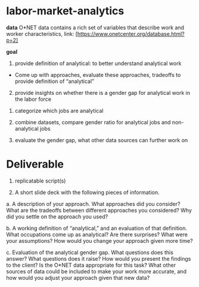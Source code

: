 # labor-market-analytics


**data**
O*NET data contains a rich set of variables that describe work and worker characteristics, link: [https://www.onetcenter.org/database.html?p=2]



**goal**

1. provide definition of analytical: to better understand analytical work 

-   Come up with approaches, evaluate these approaches, tradeoffs to provide definition of “analytical”



2. provide insights on whether there is a gender gap for analytical work in the labor force

1) categorize which jobs are analytical

2) combine datasets, compare gender ratio for analytical jobs and non-analytical jobs 

3) evaluate the gender gap, what other data sources can further work on



# **Deliverable**
1. replicatable script(s) 

2. A short slide deck with the following pieces of information. 

a.       A description of your approach. What approaches did you consider? What are the tradeoffs between different approaches you considered? Why did you settle on the approach you used?  

b.       A working definition of “analytical,” and an evaluation of that definition. What occupations come up as analytical? Are there surprises? What were your assumptions? How would you change your approach given more time?  

c.       Evaluation of the analytical gender gap. What questions does this answer? What questions does it raise? How would you present the findings to the client? Is the O*NET data appropriate for this task? What other sources of data could be included to make your work more accurate, and how would you adjust your approach given that new data? 

 
